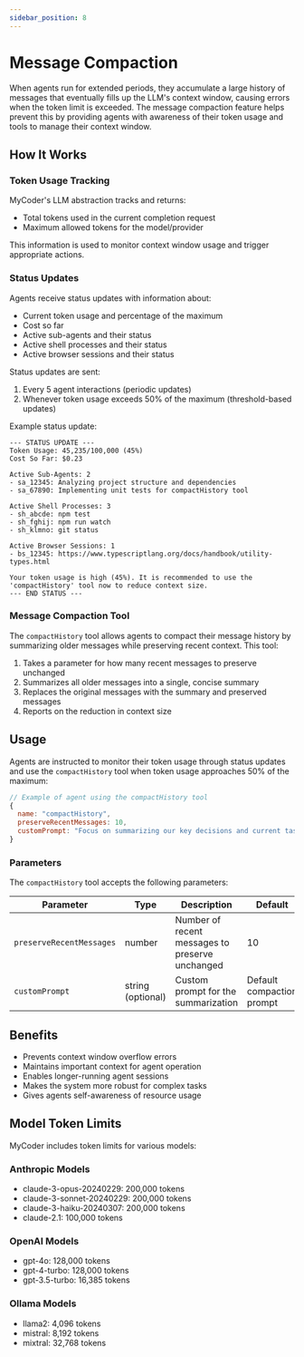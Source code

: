 ```yaml
---
sidebar_position: 8
---
```


# Message Compaction

When agents run for extended periods, they accumulate a large history of messages that eventually fills up the LLM's context window, causing errors when the token limit is exceeded. The message compaction feature helps prevent this by providing agents with awareness of their token usage and tools to manage their context window.

## How It Works

### Token Usage Tracking

MyCoder's LLM abstraction tracks and returns:

- Total tokens used in the current completion request
- Maximum allowed tokens for the model/provider

This information is used to monitor context window usage and trigger appropriate actions.

### Status Updates

Agents receive status updates with information about:

- Current token usage and percentage of the maximum
- Cost so far
- Active sub-agents and their status
- Active shell processes and their status
- Active browser sessions and their status

Status updates are sent:

1. Every 5 agent interactions (periodic updates)
2. Whenever token usage exceeds 50% of the maximum (threshold-based updates)

Example status update:

```
--- STATUS UPDATE ---
Token Usage: 45,235/100,000 (45%)
Cost So Far: $0.23

Active Sub-Agents: 2
- sa_12345: Analyzing project structure and dependencies
- sa_67890: Implementing unit tests for compactHistory tool

Active Shell Processes: 3
- sh_abcde: npm test
- sh_fghij: npm run watch
- sh_klmno: git status

Active Browser Sessions: 1
- bs_12345: https://www.typescriptlang.org/docs/handbook/utility-types.html

Your token usage is high (45%). It is recommended to use the 'compactHistory' tool now to reduce context size.
--- END STATUS ---
```

### Message Compaction Tool

The `compactHistory` tool allows agents to compact their message history by summarizing older messages while preserving recent context. This tool:

1. Takes a parameter for how many recent messages to preserve unchanged
2. Summarizes all older messages into a single, concise summary
3. Replaces the original messages with the summary and preserved messages
4. Reports on the reduction in context size

## Usage

Agents are instructed to monitor their token usage through status updates and use the `compactHistory` tool when token usage approaches 50% of the maximum:

```javascript
// Example of agent using the compactHistory tool
{
  name: "compactHistory",
  preserveRecentMessages: 10,
  customPrompt: "Focus on summarizing our key decisions and current tasks."
}
```

### Parameters

The `compactHistory` tool accepts the following parameters:

| Parameter                | Type              | Description                                     | Default                   |
| ------------------------ | ----------------- | ----------------------------------------------- | ------------------------- |
| `preserveRecentMessages` | number            | Number of recent messages to preserve unchanged | 10                        |
| `customPrompt`           | string (optional) | Custom prompt for the summarization             | Default compaction prompt |

## Benefits

- Prevents context window overflow errors
- Maintains important context for agent operation
- Enables longer-running agent sessions
- Makes the system more robust for complex tasks
- Gives agents self-awareness of resource usage

## Model Token Limits

MyCoder includes token limits for various models:

### Anthropic Models

- claude-3-opus-20240229: 200,000 tokens
- claude-3-sonnet-20240229: 200,000 tokens
- claude-3-haiku-20240307: 200,000 tokens
- claude-2.1: 100,000 tokens

### OpenAI Models

- gpt-4o: 128,000 tokens
- gpt-4-turbo: 128,000 tokens
- gpt-3.5-turbo: 16,385 tokens

### Ollama Models

- llama2: 4,096 tokens
- mistral: 8,192 tokens
- mixtral: 32,768 tokens
